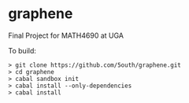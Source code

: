 graphene
========

Final Project for MATH4690 at UGA

To build:

```
> git clone https://github.com/5outh/graphene.git
> cd graphene
> cabal sandbox init
> cabal install --only-dependencies
> cabal install
```